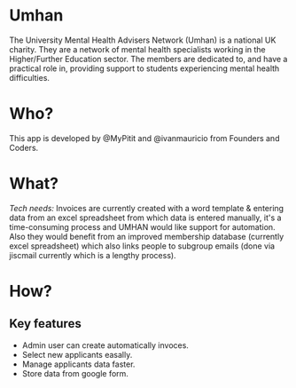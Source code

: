 # Umhan
The University Mental Health Advisers Network (Umhan) is a national UK charity. They are a network of mental health specialists working in the Higher/Further Education sector. The members are dedicated to, and have a practical role in, providing support to students experiencing mental health difficulties. 

# Who?
This app is developed by @MyPitit and @ivanmauricio from Founders and Coders.

# What?

*Tech needs:*
Invoices are currently created with a word template & entering data from an excel spreadsheet from which data is entered manually, it's a time-consuming process and UMHAN would like support for automation. Also they would benefit from an improved membership database (currently excel spreadsheet) which also links people to subgroup emails (done via jiscmail currently which is a lengthy process).


# How?
## Key features

+ Admin user can create automatically invoces.
+ Select new applicants easally.
+ Manage applicants data faster.
+ Store data from google form.
